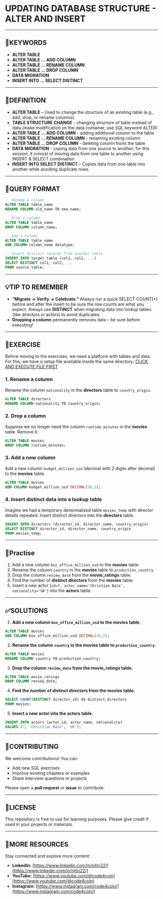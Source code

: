 # UPDATING DATABASE STRUCTURE - ALTER AND INSERT
---
## 🔑KEYWORDS
- **ALTER TABLE**
- **ALTER TABLE … ADD COLUMN**    
- **ALTER TABLE … RENAME COLUMN**  
- **ALTER TABLE … DROP COLUMN**
- **DATA MIGRATION**   
- **INSERT INTO … SELECT DISTINCT**


---
## 📖DEFINITION
- **ALTER TABLE** – Used to change the structure of an existing table (e.g., add, drop, or rename columns).
- **TABLE STRUCTURE CHANGE** - changing structure of table instead of data (make modification on the data container, use SQL keyword ALTER)
- **ALTER TABLE … ADD COLUMN**   - adding additional column to the table
- **ALTER TABLE … RENAME COLUMN**  - renaming existing column
- **ALTER TABLE … DROP COLUMN** - deleting column fromt the table
- **DATA MIGRATION** - coping data from one source to another; for this session, it consist of moving data from one table to another using INSERT & SELECT combination
- **INSERT INTO SELECT DISTINCT** – Copies data from one table into another while avoiding duplicate rows.  

---
## 🧱QUERY FORMAT

```sql
-- Rename a column
ALTER TABLE table_name
RENAME COLUMN old_name TO new_name;
```
```sql
-- Drop a column
ALTER TABLE table_name
DROP COLUMN column_name;
```
```sql
-- Add a column
ALTER TABLE table_name
ADD COLUMN column_name datatype;
```
```sql
-- Insert distinct records from another table
INSERT INTO target_table (col1, col2, ...)
SELECT DISTINCT col1, col2, ...
FROM source_table;
```

---
## 💡TIP TO REMEMBER
- **“Migrate → Verify → Celebrate.”** Always run a quick SELECT COUNT(*) before and after the insert to be sure the row counts are what you expect.
Always use **DISTINCT** when migrating data into lookup tables (like directors or actors) to avoid duplicates.  
- **Dropping a column** permanently removes data – be sure before executing!  

---
## 💪EXERCISE
Before moving to the exercises, we need a platform with tables and data.  
For this, we have a setup file available inside the same directory: [CLICK AND EXECUTE FILE FIRST](https://github.com/code4coin/001-SQL-Structured-Query-Language-/blob/main/001%20SQL%20FOR%20DATA%20ENGINEERS/002%20SAMPLE%20DATA/001%20MOVIE%20DATA.md)

### 1. Rename a column  
Rename the column `nationality` in the **directors** table to `country_origin`.  
```sql
ALTER TABLE directors
RENAME COLUMN nationality TO country_origin;
```
### 2. Drop a column
Suppose we no longer need the column `runtime_minutes` in the **movies** table. Remove it.  
```sql
ALTER TABLE movies
DROP COLUMN runtime_minutes;
```
### 3. Add a new column 
Add a new column `budget_million_usd` (decimal with 2 digits after decimal) to the **movies** table.  
```sql
ALTER TABLE movies
ADD COLUMN budget_million_usd DECIMAL(10,2);
```
### 4. Insert distinct data into a lookup table  
Imagine we had a temporary denormalized table `movies_temp` with director details repeated. Insert distinct directors into the **directors** table.  
```sql
INSERT INTO directors (director_id, director_name, country_origin)
SELECT DISTINCT director_id, director_name, country_origin
FROM movies_temp;
```
---
## 🧠Practise
1. Add a new column `box_office_million_usd` to the **movies** table.  
2. Rename the column `country` in the **movies** table to `production_country`.  
3. Drop the column `review_date` from the **movie_ratings** table.  
4. Find the number of **distinct directors** from the **movies** table.  
5. Insert a new actor (`id=7, actor_name='Christian Bale', nationality='UK'`) into the **actors** table.  

---
## ✅SOLUTIONS

1. **Add a new column `box_office_million_usd` to the movies table.**
```sql
ALTER TABLE movies
ADD COLUMN box_office_million_usd DECIMAL(10,2);
```

2. **Rename the column `country` in the movies table to `production_country`.**
```sql
ALTER TABLE movies
RENAME COLUMN country TO production_country;
```

3. **Drop the column `review_date` from the movie_ratings table.**
```sql
ALTER TABLE movie_ratings
DROP COLUMN review_date;
```

4. **Find the number of distinct directors from the movies table.**
```sql
SELECT COUNT(DISTINCT director_id) AS distinct_directors
FROM movies;
```

5. **Insert a new actor into the actors table.**
```sql
INSERT INTO actors (actor_id, actor_name, nationality)
VALUES (7, 'Christian Bale', 'UK');
```

---
## 🤝**CONTRIBUTING** 

We welcome contributions! You can:

- Add new SQL exercises  
- Improve existing chapters or examples  
- Share interview questions or projects  

Please open a **pull request** or **issue** to contribute.

---
## 📄**LICENSE** 

This repository is free to use for learning purposes. Please give credit if used in your projects or materials.

---
## 🔗**MORE RESOURCES** 

Stay connected and explore more content:

- **LinkedIn:** [https://www.linkedin.com/in/nitin22/](https://www.linkedin.com/in/nitin22/)  
- **YouTube:** [https://www.youtube.com/@code4coin](https://www.youtube.com/@code4coin)  
- **Instagram:** [https://www.instagram.com/code4coin/](https://www.instagram.com/code4coin/)  
